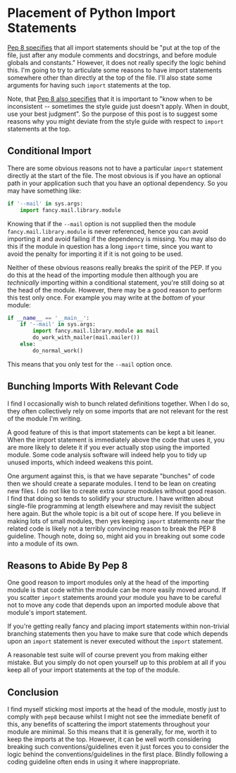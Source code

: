 <!--
.. title: Placement of Python Import Statements
.. slug: import-placement
.. date: 2016-02-03 13:08:54 UTC
.. tags:
.. category:
.. link:
.. description:
.. type: text
-->
# Placement of Python Import Statements

[Pep 8 specifies](https://www.python.org/dev/peps/pep-0008/#imports)
that all import statements should be "put at the top of the file, just after any
module comments and docstrings, and before module globals and constants."
However, it does not really specify the logic behind this. I'm going to try to
articulate some reasons to have import statements somewhere other than directly
at the top of the file. I'll also state some arguments for having such
`import` statements at the top.

Note, that
[Pep 8 also specifies](https://www.python.org/dev/peps/pep-0008/#a-foolish-consistency-is-the-hobgoblin-of-little-minds)
that it is important to "know when to be inconsistent -- sometimes the style guide just doesn't
apply. When in doubt, use your best judgment". So the purpose of this post is to
suggest some reasons why you might deviate from the style guide with respect to
`import` statements at the top.

<!-- TEASER_END -->

## Conditional Import

There are some obvious reasons not to have a particular `import` statement
directly at the start of the file. The most obvious is if you have an optional
path in your application such that you have an optional dependency. So you may
have something like:

```python
if '--mail' in sys.args:
    import fancy.mail.library.module
```

Knowing that if the `--mail` option is not supplied then the module
`fancy.mail.library.module` is never referenced, hence you can avoid importing
it and avoid failing if the dependency is missing.  You may also do this if the
module in question has a long `import` time, since you want to avoid the penalty
for importing it if it is not going to be used.

Neither of these obvious reasons really breaks the spirit of the PEP. If you do
this at the head of the importing module then although you are *technically*
importing within a conditional statement, you're still doing so at the head of
the module. However, there may be a good reason to perform this test only once.
For example you may write at the *bottom* of your module:

```python
if __name__ == '__main__':
    if '--mail' in sys.args:
        import fancy.mail.library.module as mail
        do_work_with_mailer(mail.mailer())
    else:
        do_normal_work()
```

This means that you only test for the `--mail` option once.

## Bunching Imports With Relevant Code

I find I occasionally wish to bunch related definitions together. When I do so,
they often collectively rely on some imports that are not relevant for the rest
of the module I'm writing.

A good feature of this is that import statements can be kept a bit leaner. When
the import statement is immediately above the code that uses it, you are more
likely to delete it if you ever actually stop using the imported module.
Some code analysis software will indeed help you to tidy up unused imports,
which indeed weakens this point.

One argument against this, is that we have separate "bunches" of code then we
should create a separate modules. I tend to be lean on creating new files. I do
not like to create extra source modules without good reason. I find that doing
so tends to solidify your structure. I have written about single-file
programming at length elsewhere and may revisit the subject here again. But the
whole topic is a bit out of scope here. If you believe in making lots of small
modules, then yes keeping `import` statements near the related code is likely
not a terribly convincing reason to break the PEP 8 guideline. Though note,
doing so, might aid you in breaking out some code into a module of its own.


## Reasons to Abide By Pep 8

One good reason to import modules only at the head of the importing module is
that code within the module can be more easily moved around. If you scatter
`import` statements around your module you have to be careful not to move any
code that depends upon an imported module above that module's import statement.

If you're getting really fancy and placing import statements within non-trivial
branching statements then you have to make sure that code which depends upon
an `import` statement is never executed without the `import` statement.

A reasonable test suite will of course prevent you from making either mistake.
But you simply do not open yourself up to this problem at all if you keep all
of your import statements at the top of the module.

## Conclusion

I find myself sticking most imports at the head of the module, mostly just to
comply with `pep8` because whilst I might not see the immediate benefit of this,
any benefits of scattering the import statements throughout your module are
minimal. So this means that it is generally, for me, worth it to keep the
imports at the top. However, it can be well worth considering breaking such
conventions/guidelines even it just forces you to consider the logic behind the
conventions/guidelines in the first place. Blindly following a coding guideline
often ends in using it where inappropriate.
